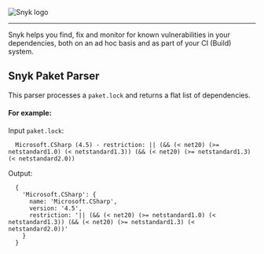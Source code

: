 ![Snyk logo](https://snyk.io/style/asset/logo/snyk-print.svg)

***

Snyk helps you find, fix and monitor for known vulnerabilities in your dependencies, both on an ad hoc basis and as part of your CI (Build) system.

## Snyk Paket Parser

This parser processes a `paket.lock` and returns a flat list of dependencies.

#### For example:
Input `paket.lock`:
```
  Microsoft.CSharp (4.5) - restriction: || (&& (< net20) (>= netstandard1.0) (< netstandard1.3)) (&& (< net20) (>= netstandard1.3) (< netstandard2.0))
``` 

Output:
```
  {
    'Microsoft.CSharp': {
      name: 'Microsoft.CSharp',
      version: '4.5',
      restriction: '|| (&& (< net20) (>= netstandard1.0) (< netstandard1.3)) (&& (< net20) (>= netstandard1.3) (< netstandard2.0))'
    }
  }
```
